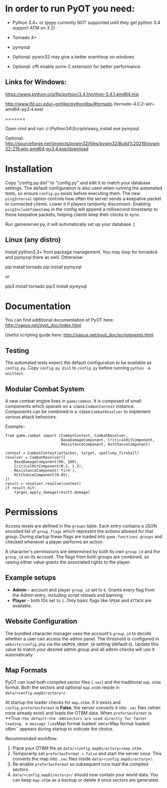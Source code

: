 In order to run PyOT you need:
================================

* Python 3.4+ or (pypy currently NOT supported until they get python 3.4 support ATM on 3.2)

* Tornado 4+

* pymysql

* Optional: pywin32 may give a better eventloop on windows

* Optional: cffi enable some C extension for better performance.

Links for Windows:
------------------

https://www.python.org/ftp/python/3.4.1/python-3.4.1.amd64.msi

http://www.lfd.uci.edu/~gohlke/pythonlibs/#tornado (tornado-4.0.2-win-amd64-py3.4.exe)

=======

Open cmd and run:
c:\Python34\Scripts\easy_install.exe pymysql

Optional:
http://sourceforge.net/projects/pywin32/files/pywin32/Build%20219/pywin32-219.win-amd64-py3.4.exe/download



Installation
============

Copy "config.py.dist" to "config.py" and edit it to match your database settings.
The default configuration is also used when running the automated tests,
so ensure `config.py` exists before executing them.
The new `pingInterval` option controls how often the server sends a keepalive
packet to connected clients. Lower it if players randomly disconnect.
Enabling `pingIncludeTimestamp` in the config will append a millisecond
timestamp to these keepalive packets, helping clients keep their clocks in sync.

Run gameserver.py, it will automatically set up your database :)

Linux (any distro)
---------------------------------------------

Install python3.3+ from package management. You may loop for tornado4 and pymysql there as well.
Otherwise:

pip install tornado
pip install pymysql

or

pip3 install tornado
pip3 install pymysql 


Documentation
=============

You can find additional documentation of PyOT here: http://vapus.net/pyot_doc/index.html

Useful scripting guide here: http://vapus.net/pyot_doc/scriptevents.html

Testing
-------
The automated tests expect the default configuration to be available as
`config.py`. Copy `config.py.dist` to `config.py` before running
``python -m unittest``.

Modular Combat System
---------------------
A new combat engine lives in ``game/combat``. It is composed of small
components which operate on a :class:`CombatContext` instance. Components can be
combined in a :class:`CombatResolver` to implement various attack behaviors.

Example::

    from game.combat import (CombatContext, CombatResolver,
                             BaseDamageComponent, CriticalHitComponent,
                             ResistanceComponent, HitChanceComponent)

    context = CombatContext(attacker, target, spell=my_fireball)
    resolver = CombatResolver([
        BaseDamageComponent(50, 100),
        CriticalHitComponent(0.2, 1.5),
        ResistanceComponent('fire'),
        HitChanceComponent(0.85),
    ])
    result = resolver.resolve(context)
    if result.hit:
        target.apply_damage(result.damage)

Permissions
===========

Access levels are defined in the `groups` table. Each entry contains a
JSON encoded list of `group_flags` which represent the actions allowed for
that group. During startup these flags are loaded into
``game.functions.groups`` and checked whenever a player performs an action.

A character's permissions are determined by both its own ``group_id`` and
the ``group_id`` on its account. The flags from both groups are combined,
so raising either value grants the associated rights to the player.

Example setups
--------------

- **Admin** – account and player ``group_id`` set to ``6``. Grants every
  flag from the Admin entry, including script reloads and banning.
- **Player** – both IDs set to ``1``. Only basic flags like ``SPEAK`` and
  ``ATTACK`` are available.

Website Configuration
---------------------
The bundled character manager uses the account's ``group_id`` to decide
whether a user can access the admin panel. The threshold is configured in
``website/config.php`` via the ``$ADMIN_GROUP_ID`` setting (default ``6``).
Update this value to match your desired admin group and all admin checks will
use it automatically.

Map Formats
-----------
PyOT can load both compiled sector files (`.sec`) and the traditional
`map.otbm` format. Both the sectors and optional ``map.otbm`` reside in
``data/<config.mapDirectory>/``.

At startup the loader checks for ``map.otbm``. If it exists and
``config.preferSecFormat`` is **False**, the server converts it into ``.sec``
files (when none already exist) and loads the OTBM data. When
``preferSecFormat`` is **True``—the default—the ``.sec`` sectors are used
directly for faster loading. A message like ``Map format loaded: sec`` or
``Map format loaded: otbm`` appears during startup to indicate the choice.

Recommended workflow:

1. Place your OTBM file as ``data/<config.mapDirectory>/map.otbm``.
2. Temporarily set ``preferSecFormat = False`` and start the server once.
   This converts the map into ``.sec`` files inside ``data/<config.mapDirectory>/``.
3. Re-enable ``preferSecFormat`` so subsequent runs load the compiled sectors.
4. ``data/<config.mapDirectory>/`` should now contain your world data.
   You can keep ``map.otbm`` as a backup or delete it once sectors are generated.
